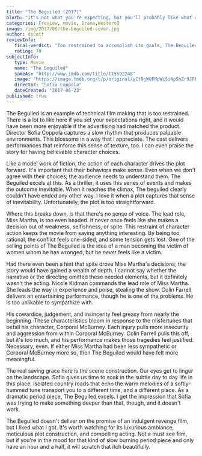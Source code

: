 ```yaml
---
title: "The Beguiled (2017)"
blurb: "It's not what you're expecting, but you'll probably like what we got."
categories: [review, movie, Drama,Western]
image: /img/2017/06/the-beguiled-cover.jpg
author: dscott
reviewInfo:
   final-verdict: "Too restrained to accomplish its goals, The Beguiled still delivers an enjoyable character-driven drama."
   rating: 70
subjectInfo:
   type: Movie
   name: "The Beguiled"
   sameAs: "http://www.imdb.com/title/tt5592248"
   image: "https://image.tmdb.org/t/p/original/yCt9jWUFNpWLSiNpShZr9JFF9oD.jpg"
   director: "Sofia Coppola"
   dateCreated: "2017-06-23"
published: true
---
```



The Beguiled is an example of technical film making that is too restrained. There is a lot to like here if you set your expectations right, and it would have been more enjoyable if the advertising had matched the product. Director Sofia Coppola captures a slow rhythm that produces palpable environments. This blossoms in a way that I appreciate. The cast delivers performances that reinforce this sense of texture, too. I can even praise the story for having believable character choices.

Like a model work of fiction, the action of each character drives the plot forward. It's important that their behaviors make sense. Even when we don't agree with their choices, the audience needs to understand them. The Beguiled excels at this. As a thriller, it uses this series of events and makes the outcome inevitable. When it reaches the climax, The beguiled clearly couldn't have ended any other way. I love it when a plot captures that sense of inevitability. Unfortunately, the plot is too straightforward. 

Where this breaks down, is that there's no sense of voice. The lead role, Miss Martha, is too even headed. It never once feels like she makes a decision out of weakness, selfishness, or spite. This restraint of character action keeps the movie from saying anything interesting. By being too rational, the conflict feels one-sided, and some tension gets lost. One of the selling points of The Beguiled is the idea of a man becoming the victim of women whom he has wronged, but he *never* feels like a victim.

Had there even been a hint that spite drove Miss Martha's decisions, the story would have gained a wealth of depth. I cannot say whether the narrative or the directing omitted these needed elements, but it definitely wasn't the acting. Nicole Kidman commands the lead role of Miss Martha. She leads the way in experience and poise, stealing the show. Colin Farrell delivers an entertaining performance, though he is one of the problems. He is too unlikable to sympathize with. 

His cowardice, judgement, and insincerity feel greasy from nearly the beginning. These characteristics bloom in response to the misfortunes that befall his character, Corporal McBurney. Each injury pulls more insecurity and aggression from within Corporal McBurney. Colin Farrell pulls this off, but it's too much, and his performance makes those tragedies feel justified. Necessary, even. If either Miss Martha had been less sympathetic or Corporal McBurney more so, then The Beguiled would have felt more meaningful. 

The real saving grace here is the scene construction. Our eyes get to linger on the landscape. Sofia gives us time to soak in the subtle day to day life in this place. Isolated country roads that echo the warm melodies of a softly-hummed tune transport you to a different time, and a different place.  As a dramatic period piece, The Beguiled excels. I get the impression that Sofia was trying to make something deeper than that, though, and it doesn't work.

The Beguiled doesn't deliver on the promise of an indulgent revenge film, but I liked what I got. It's worth watching for its luxurious ambiance, meticulous plot construction, and compelling acting. Not a must see film, but if you're in the mood for that kind of slow burning period piece and only have an hour and a half, it will scratch that itch beautifully.